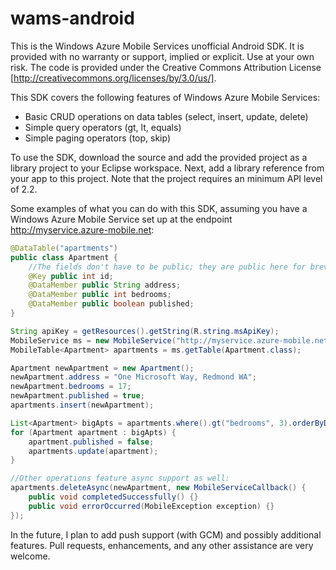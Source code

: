 wams-android
============

This is the Windows Azure Mobile Services unofficial Android SDK. It is provided with no warranty or support, implied or explicit. Use at your own risk. The code is provided under the Creative Commons Attribution License [http://creativecommons.org/licenses/by/3.0/us/].

This SDK covers the following features of Windows Azure Mobile Services:
* Basic CRUD operations on data tables (select, insert, update, delete)
* Simple query operators (gt, lt, equals)
* Simple paging operators (top, skip)

To use the SDK, download the source and add the provided project as a library project to your Eclipse workspace. Next, add a library reference from your app to this project. Note that the project requires an minimum API level of 2.2.

Some examples of what you can do with this SDK, assuming you have a Windows Azure Mobile Service set up at the endpoint http://myservice.azure-mobile.net:

```java
@DataTable("apartments")
public class Apartment {
	//The fields don't have to be public; they are public here for brevity only
	@Key public int id;
	@DataMember public String address;
	@DataMember public int bedrooms;
	@DataMember public boolean published;
}

String apiKey = getResources().getString(R.string.msApiKey);
MobileService ms = new MobileService("http://myservice.azure-mobile.net", apiKey);
MobileTable<Apartment> apartments = ms.getTable(Apartment.class);

Apartment newApartment = new Apartment();
newApartment.address = "One Microsoft Way, Redmond WA";
newApartment.bedrooms = 17;
newApartment.published = true;
apartments.insert(newApartment);

List<Apartment> bigApts = apartments.where().gt("bedrooms", 3).orderByDesc("bedrooms").take(3);
for (Apartment apartment : bigApts) {
	apartment.published = false;
	apartments.update(apartment);
}

//Other operations feature async support as well:
apartments.deleteAsync(newApartment, new MobileServiceCallback() {
	public void completedSuccessfully() {}
	public void errorOccurred(MobileException exception) {}
});
```

In the future, I plan to add push support (with GCM) and possibly additional features. Pull requests, enhancements, and any other assistance are very welcome.
